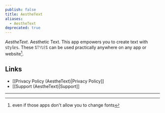 ```yaml
---
publish: false
title: AestheText
aliases:
  - AestheText
deprecated: true
---
```

*AestheText*.
Aesthetic Text.
This app empowers you to create text with 𝕤𝕥𝕪𝕝𝕖𝕤. These ꌚ꓄ꌩ꒒ꏂꌚ can be used practically anywhere on any app or website[^1].

## Links
- [[Privacy Policy (AestheText)|Privacy Policy]] 
- [[Support (AestheText)|Support]] 

---
[^1]: even if those apps don't allow you to change fonts
